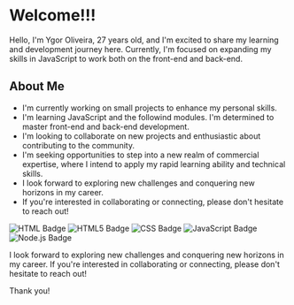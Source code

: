 # Welcome!!!

Hello, I'm Ygor Oliveira, 27 years old, and I'm excited to share my learning and development journey here. Currently, I'm focused on expanding my skills in JavaScript to work both on the front-end and back-end.

## About Me
-  I'm currently working on small projects to enhance my personal skills.
-  I'm learning JavaScript and the followind modules. I'm determined to master front-end and back-end development.
-  I'm looking to collaborate on new projects and enthusiastic about contributing to the community.
-  I'm seeking opportunities to step into a new realm of commercial expertise, where I intend to apply my rapid learning ability and technical skills.
-  I look forward to exploring new challenges and conquering new horizons in my career. 
- If you're interested in collaborating or connecting, please don't hesitate to reach out!

![HTML Badge](https://img.shields.io/badge/HTML-239120?style=for-the-badge&logo=html5&logoColor=white)
![HTML5 Badge](https://img.shields.io/badge/HTML5-E34F26?style=for-the-badge&logo=html5&logoColor=white)
![CSS Badge](https://img.shields.io/badge/CSS-239120?&style=for-the-badge&logo=css3&logoColor=white)
![JavaScript Badge](https://img.shields.io/badge/JavaScript-F7DF1E?style=for-the-badge&logo=javascript&logoColor=black)
![Node.js Badge](https://img.shields.io/badge/Node.js-43853D?style=for-the-badge&logo=node.js&logoColor=white)

I look forward to exploring new challenges and conquering new horizons in my career. If you're interested in collaborating or connecting, please don't hesitate to reach out!

Thank you!
